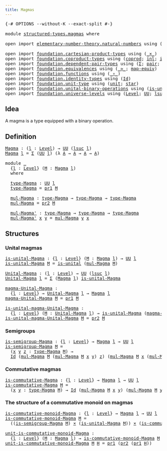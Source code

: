 ```yaml
---
title: Magmas
---
```


<pre class="Agda"><a id="32" class="Symbol">{-#</a> <a id="36" class="Keyword">OPTIONS</a> <a id="44" class="Pragma">--without-K</a> <a id="56" class="Pragma">--exact-split</a> <a id="70" class="Symbol">#-}</a>

<a id="75" class="Keyword">module</a> <a id="82" href="structured-types.magmas.html" class="Module">structured-types.magmas</a> <a id="106" class="Keyword">where</a>

<a id="113" class="Keyword">open</a> <a id="118" class="Keyword">import</a> <a id="125" href="elementary-number-theory.natural-numbers.html" class="Module">elementary-number-theory.natural-numbers</a> <a id="166" class="Keyword">using</a> <a id="172" class="Symbol">(</a><a id="173" href="elementary-number-theory.natural-numbers.html#1444" class="Datatype">ℕ</a><a id="174" class="Symbol">;</a> <a id="176" href="elementary-number-theory.natural-numbers.html#1465" class="InductiveConstructor">zero-ℕ</a><a id="182" class="Symbol">;</a> <a id="184" href="elementary-number-theory.natural-numbers.html#1478" class="InductiveConstructor">succ-ℕ</a><a id="190" class="Symbol">)</a>

<a id="193" class="Keyword">open</a> <a id="198" class="Keyword">import</a> <a id="205" href="foundation.cartesian-product-types.html" class="Module">foundation.cartesian-product-types</a> <a id="240" class="Keyword">using</a> <a id="246" class="Symbol">(</a><a id="247" href="foundation-core.cartesian-product-types.html#577" class="Function Operator">_×_</a><a id="250" class="Symbol">)</a>
<a id="252" class="Keyword">open</a> <a id="257" class="Keyword">import</a> <a id="264" href="foundation.coproduct-types.html" class="Module">foundation.coproduct-types</a> <a id="291" class="Keyword">using</a> <a id="297" class="Symbol">(</a><a id="298" href="foundation.coproduct-types.html#1168" class="Datatype">coprod</a><a id="304" class="Symbol">;</a> <a id="306" href="foundation.coproduct-types.html#1239" class="InductiveConstructor">inl</a><a id="309" class="Symbol">;</a> <a id="311" href="foundation.coproduct-types.html#1262" class="InductiveConstructor">inr</a><a id="314" class="Symbol">)</a>
<a id="316" class="Keyword">open</a> <a id="321" class="Keyword">import</a> <a id="328" href="foundation.dependent-pair-types.html" class="Module">foundation.dependent-pair-types</a> <a id="360" class="Keyword">using</a> <a id="366" class="Symbol">(</a><a id="367" href="foundation-core.dependent-pair-types.html#502" class="Record">Σ</a><a id="368" class="Symbol">;</a> <a id="370" href="foundation-core.dependent-pair-types.html#575" class="InductiveConstructor">pair</a><a id="374" class="Symbol">;</a> <a id="376" href="foundation-core.dependent-pair-types.html#592" class="Field">pr1</a><a id="379" class="Symbol">;</a> <a id="381" href="foundation-core.dependent-pair-types.html#604" class="Field">pr2</a><a id="384" class="Symbol">)</a>
<a id="386" class="Keyword">open</a> <a id="391" class="Keyword">import</a> <a id="398" href="foundation.equivalences.html" class="Module">foundation.equivalences</a> <a id="422" class="Keyword">using</a> <a id="428" class="Symbol">(</a><a id="429" href="foundation-core.equivalences.html#1608" class="Function Operator">_≃_</a><a id="432" class="Symbol">;</a> <a id="434" href="foundation-core.equivalences.html#1808" class="Function">map-equiv</a><a id="443" class="Symbol">)</a>
<a id="445" class="Keyword">open</a> <a id="450" class="Keyword">import</a> <a id="457" href="foundation.functions.html" class="Module">foundation.functions</a> <a id="478" class="Keyword">using</a> <a id="484" class="Symbol">(</a><a id="485" href="foundation-core.functions.html#407" class="Function Operator">_∘_</a><a id="488" class="Symbol">)</a>
<a id="490" class="Keyword">open</a> <a id="495" class="Keyword">import</a> <a id="502" href="foundation.identity-types.html" class="Module">foundation.identity-types</a> <a id="528" class="Keyword">using</a> <a id="534" class="Symbol">(</a><a id="535" href="foundation-core.identity-types.html#1754" class="Datatype">Id</a><a id="537" class="Symbol">)</a>
<a id="539" class="Keyword">open</a> <a id="544" class="Keyword">import</a> <a id="551" href="foundation.unit-type.html" class="Module">foundation.unit-type</a> <a id="572" class="Keyword">using</a> <a id="578" class="Symbol">(</a><a id="579" href="foundation.unit-type.html#1075" class="Datatype">unit</a><a id="583" class="Symbol">;</a> <a id="585" href="foundation.unit-type.html#1099" class="InductiveConstructor">star</a><a id="589" class="Symbol">)</a>
<a id="591" class="Keyword">open</a> <a id="596" class="Keyword">import</a> <a id="603" href="foundation.unital-binary-operations.html" class="Module">foundation.unital-binary-operations</a> <a id="639" class="Keyword">using</a> <a id="645" class="Symbol">(</a><a id="646" href="foundation.unital-binary-operations.html#1333" class="Function">is-unital</a><a id="655" class="Symbol">)</a>
<a id="657" class="Keyword">open</a> <a id="662" class="Keyword">import</a> <a id="669" href="foundation.universe-levels.html" class="Module">foundation.universe-levels</a> <a id="696" class="Keyword">using</a> <a id="702" class="Symbol">(</a><a id="703" href="Agda.Primitive.html#597" class="Postulate">Level</a><a id="708" class="Symbol">;</a> <a id="710" href="foundation-core.universe-levels.html#222" class="Primitive">UU</a><a id="712" class="Symbol">;</a> <a id="714" href="Agda.Primitive.html#780" class="Primitive">lsuc</a><a id="718" class="Symbol">)</a>
</pre>
## Idea

A magma is a type equipped with a binary operation.

## Definition

<pre class="Agda"><a id="Magma"></a><a id="810" href="structured-types.magmas.html#810" class="Function">Magma</a> <a id="816" class="Symbol">:</a> <a id="818" class="Symbol">(</a><a id="819" href="structured-types.magmas.html#819" class="Bound">l</a> <a id="821" class="Symbol">:</a> <a id="823" href="Agda.Primitive.html#597" class="Postulate">Level</a><a id="828" class="Symbol">)</a> <a id="830" class="Symbol">→</a> <a id="832" href="foundation-core.universe-levels.html#222" class="Primitive">UU</a> <a id="835" class="Symbol">(</a><a id="836" href="Agda.Primitive.html#780" class="Primitive">lsuc</a> <a id="841" href="structured-types.magmas.html#819" class="Bound">l</a><a id="842" class="Symbol">)</a>
<a id="844" href="structured-types.magmas.html#810" class="Function">Magma</a> <a id="850" href="structured-types.magmas.html#850" class="Bound">l</a> <a id="852" class="Symbol">=</a> <a id="854" href="foundation-core.dependent-pair-types.html#502" class="Record">Σ</a> <a id="856" class="Symbol">(</a><a id="857" href="foundation-core.universe-levels.html#222" class="Primitive">UU</a> <a id="860" href="structured-types.magmas.html#850" class="Bound">l</a><a id="861" class="Symbol">)</a> <a id="863" class="Symbol">(λ</a> <a id="866" href="structured-types.magmas.html#866" class="Bound">A</a> <a id="868" class="Symbol">→</a> <a id="870" href="structured-types.magmas.html#866" class="Bound">A</a> <a id="872" class="Symbol">→</a> <a id="874" href="structured-types.magmas.html#866" class="Bound">A</a> <a id="876" class="Symbol">→</a> <a id="878" href="structured-types.magmas.html#866" class="Bound">A</a><a id="879" class="Symbol">)</a>

<a id="882" class="Keyword">module</a> <a id="889" href="structured-types.magmas.html#889" class="Module">_</a>
  <a id="893" class="Symbol">{</a><a id="894" href="structured-types.magmas.html#894" class="Bound">l</a> <a id="896" class="Symbol">:</a> <a id="898" href="Agda.Primitive.html#597" class="Postulate">Level</a><a id="903" class="Symbol">}</a> <a id="905" class="Symbol">(</a><a id="906" href="structured-types.magmas.html#906" class="Bound">M</a> <a id="908" class="Symbol">:</a> <a id="910" href="structured-types.magmas.html#810" class="Function">Magma</a> <a id="916" href="structured-types.magmas.html#894" class="Bound">l</a><a id="917" class="Symbol">)</a>
  <a id="921" class="Keyword">where</a>
  
  <a id="932" href="structured-types.magmas.html#932" class="Function">type-Magma</a> <a id="943" class="Symbol">:</a> <a id="945" href="foundation-core.universe-levels.html#222" class="Primitive">UU</a> <a id="948" href="structured-types.magmas.html#894" class="Bound">l</a>
  <a id="952" href="structured-types.magmas.html#932" class="Function">type-Magma</a> <a id="963" class="Symbol">=</a> <a id="965" href="foundation-core.dependent-pair-types.html#592" class="Field">pr1</a> <a id="969" href="structured-types.magmas.html#906" class="Bound">M</a>
  
  <a id="976" href="structured-types.magmas.html#976" class="Function">mul-Magma</a> <a id="986" class="Symbol">:</a> <a id="988" href="structured-types.magmas.html#932" class="Function">type-Magma</a> <a id="999" class="Symbol">→</a> <a id="1001" href="structured-types.magmas.html#932" class="Function">type-Magma</a> <a id="1012" class="Symbol">→</a> <a id="1014" href="structured-types.magmas.html#932" class="Function">type-Magma</a>
  <a id="1027" href="structured-types.magmas.html#976" class="Function">mul-Magma</a> <a id="1037" class="Symbol">=</a> <a id="1039" href="foundation-core.dependent-pair-types.html#604" class="Field">pr2</a> <a id="1043" href="structured-types.magmas.html#906" class="Bound">M</a>
  
  <a id="1050" href="structured-types.magmas.html#1050" class="Function">mul-Magma&#39;</a> <a id="1061" class="Symbol">:</a> <a id="1063" href="structured-types.magmas.html#932" class="Function">type-Magma</a> <a id="1074" class="Symbol">→</a> <a id="1076" href="structured-types.magmas.html#932" class="Function">type-Magma</a> <a id="1087" class="Symbol">→</a> <a id="1089" href="structured-types.magmas.html#932" class="Function">type-Magma</a>
  <a id="1102" href="structured-types.magmas.html#1050" class="Function">mul-Magma&#39;</a> <a id="1113" href="structured-types.magmas.html#1113" class="Bound">x</a> <a id="1115" href="structured-types.magmas.html#1115" class="Bound">y</a> <a id="1117" class="Symbol">=</a> <a id="1119" href="structured-types.magmas.html#976" class="Function">mul-Magma</a> <a id="1129" href="structured-types.magmas.html#1115" class="Bound">y</a> <a id="1131" href="structured-types.magmas.html#1113" class="Bound">x</a>
</pre>
## Structures

### Unital magmas

<pre class="Agda"><a id="is-unital-Magma"></a><a id="1180" href="structured-types.magmas.html#1180" class="Function">is-unital-Magma</a> <a id="1196" class="Symbol">:</a> <a id="1198" class="Symbol">{</a><a id="1199" href="structured-types.magmas.html#1199" class="Bound">l</a> <a id="1201" class="Symbol">:</a> <a id="1203" href="Agda.Primitive.html#597" class="Postulate">Level</a><a id="1208" class="Symbol">}</a> <a id="1210" class="Symbol">(</a><a id="1211" href="structured-types.magmas.html#1211" class="Bound">M</a> <a id="1213" class="Symbol">:</a> <a id="1215" href="structured-types.magmas.html#810" class="Function">Magma</a> <a id="1221" href="structured-types.magmas.html#1199" class="Bound">l</a><a id="1222" class="Symbol">)</a> <a id="1224" class="Symbol">→</a> <a id="1226" href="foundation-core.universe-levels.html#222" class="Primitive">UU</a> <a id="1229" href="structured-types.magmas.html#1199" class="Bound">l</a>
<a id="1231" href="structured-types.magmas.html#1180" class="Function">is-unital-Magma</a> <a id="1247" href="structured-types.magmas.html#1247" class="Bound">M</a> <a id="1249" class="Symbol">=</a> <a id="1251" href="foundation.unital-binary-operations.html#1333" class="Function">is-unital</a> <a id="1261" class="Symbol">(</a><a id="1262" href="structured-types.magmas.html#976" class="Function">mul-Magma</a> <a id="1272" href="structured-types.magmas.html#1247" class="Bound">M</a><a id="1273" class="Symbol">)</a>

<a id="Unital-Magma"></a><a id="1276" href="structured-types.magmas.html#1276" class="Function">Unital-Magma</a> <a id="1289" class="Symbol">:</a> <a id="1291" class="Symbol">(</a><a id="1292" href="structured-types.magmas.html#1292" class="Bound">l</a> <a id="1294" class="Symbol">:</a> <a id="1296" href="Agda.Primitive.html#597" class="Postulate">Level</a><a id="1301" class="Symbol">)</a> <a id="1303" class="Symbol">→</a> <a id="1305" href="foundation-core.universe-levels.html#222" class="Primitive">UU</a> <a id="1308" class="Symbol">(</a><a id="1309" href="Agda.Primitive.html#780" class="Primitive">lsuc</a> <a id="1314" href="structured-types.magmas.html#1292" class="Bound">l</a><a id="1315" class="Symbol">)</a>
<a id="1317" href="structured-types.magmas.html#1276" class="Function">Unital-Magma</a> <a id="1330" href="structured-types.magmas.html#1330" class="Bound">l</a> <a id="1332" class="Symbol">=</a> <a id="1334" href="foundation-core.dependent-pair-types.html#502" class="Record">Σ</a> <a id="1336" class="Symbol">(</a><a id="1337" href="structured-types.magmas.html#810" class="Function">Magma</a> <a id="1343" href="structured-types.magmas.html#1330" class="Bound">l</a><a id="1344" class="Symbol">)</a> <a id="1346" href="structured-types.magmas.html#1180" class="Function">is-unital-Magma</a>

<a id="magma-Unital-Magma"></a><a id="1363" href="structured-types.magmas.html#1363" class="Function">magma-Unital-Magma</a> <a id="1382" class="Symbol">:</a>
  <a id="1386" class="Symbol">{</a><a id="1387" href="structured-types.magmas.html#1387" class="Bound">l</a> <a id="1389" class="Symbol">:</a> <a id="1391" href="Agda.Primitive.html#597" class="Postulate">Level</a><a id="1396" class="Symbol">}</a> <a id="1398" class="Symbol">→</a> <a id="1400" href="structured-types.magmas.html#1276" class="Function">Unital-Magma</a> <a id="1413" href="structured-types.magmas.html#1387" class="Bound">l</a> <a id="1415" class="Symbol">→</a> <a id="1417" href="structured-types.magmas.html#810" class="Function">Magma</a> <a id="1423" href="structured-types.magmas.html#1387" class="Bound">l</a>
<a id="1425" href="structured-types.magmas.html#1363" class="Function">magma-Unital-Magma</a> <a id="1444" href="structured-types.magmas.html#1444" class="Bound">M</a> <a id="1446" class="Symbol">=</a> <a id="1448" href="foundation-core.dependent-pair-types.html#592" class="Field">pr1</a> <a id="1452" href="structured-types.magmas.html#1444" class="Bound">M</a>
  
<a id="is-unital-magma-Unital-Magma"></a><a id="1457" href="structured-types.magmas.html#1457" class="Function">is-unital-magma-Unital-Magma</a> <a id="1486" class="Symbol">:</a>
  <a id="1490" class="Symbol">{</a><a id="1491" href="structured-types.magmas.html#1491" class="Bound">l</a> <a id="1493" class="Symbol">:</a> <a id="1495" href="Agda.Primitive.html#597" class="Postulate">Level</a><a id="1500" class="Symbol">}</a> <a id="1502" class="Symbol">(</a><a id="1503" href="structured-types.magmas.html#1503" class="Bound">M</a> <a id="1505" class="Symbol">:</a> <a id="1507" href="structured-types.magmas.html#1276" class="Function">Unital-Magma</a> <a id="1520" href="structured-types.magmas.html#1491" class="Bound">l</a><a id="1521" class="Symbol">)</a> <a id="1523" class="Symbol">→</a> <a id="1525" href="structured-types.magmas.html#1180" class="Function">is-unital-Magma</a> <a id="1541" class="Symbol">(</a><a id="1542" href="structured-types.magmas.html#1363" class="Function">magma-Unital-Magma</a> <a id="1561" href="structured-types.magmas.html#1503" class="Bound">M</a><a id="1562" class="Symbol">)</a>
<a id="1564" href="structured-types.magmas.html#1457" class="Function">is-unital-magma-Unital-Magma</a> <a id="1593" href="structured-types.magmas.html#1593" class="Bound">M</a> <a id="1595" class="Symbol">=</a> <a id="1597" href="foundation-core.dependent-pair-types.html#604" class="Field">pr2</a> <a id="1601" href="structured-types.magmas.html#1593" class="Bound">M</a>
</pre>
### Semigroups

<pre class="Agda"><a id="is-semigroup-Magma"></a><a id="1632" href="structured-types.magmas.html#1632" class="Function">is-semigroup-Magma</a> <a id="1651" class="Symbol">:</a> <a id="1653" class="Symbol">{</a><a id="1654" href="structured-types.magmas.html#1654" class="Bound">l</a> <a id="1656" class="Symbol">:</a> <a id="1658" href="Agda.Primitive.html#597" class="Postulate">Level</a><a id="1663" class="Symbol">}</a> <a id="1665" class="Symbol">→</a> <a id="1667" href="structured-types.magmas.html#810" class="Function">Magma</a> <a id="1673" href="structured-types.magmas.html#1654" class="Bound">l</a> <a id="1675" class="Symbol">→</a> <a id="1677" href="foundation-core.universe-levels.html#222" class="Primitive">UU</a> <a id="1680" href="structured-types.magmas.html#1654" class="Bound">l</a>
<a id="1682" href="structured-types.magmas.html#1632" class="Function">is-semigroup-Magma</a> <a id="1701" href="structured-types.magmas.html#1701" class="Bound">M</a> <a id="1703" class="Symbol">=</a>
  <a id="1707" class="Symbol">(</a><a id="1708" href="structured-types.magmas.html#1708" class="Bound">x</a> <a id="1710" href="structured-types.magmas.html#1710" class="Bound">y</a> <a id="1712" href="structured-types.magmas.html#1712" class="Bound">z</a> <a id="1714" class="Symbol">:</a> <a id="1716" href="structured-types.magmas.html#932" class="Function">type-Magma</a> <a id="1727" href="structured-types.magmas.html#1701" class="Bound">M</a><a id="1728" class="Symbol">)</a> <a id="1730" class="Symbol">→</a>
  <a id="1734" href="foundation-core.identity-types.html#1754" class="Datatype">Id</a> <a id="1737" class="Symbol">(</a><a id="1738" href="structured-types.magmas.html#976" class="Function">mul-Magma</a> <a id="1748" href="structured-types.magmas.html#1701" class="Bound">M</a> <a id="1750" class="Symbol">(</a><a id="1751" href="structured-types.magmas.html#976" class="Function">mul-Magma</a> <a id="1761" href="structured-types.magmas.html#1701" class="Bound">M</a> <a id="1763" href="structured-types.magmas.html#1708" class="Bound">x</a> <a id="1765" href="structured-types.magmas.html#1710" class="Bound">y</a><a id="1766" class="Symbol">)</a> <a id="1768" href="structured-types.magmas.html#1712" class="Bound">z</a><a id="1769" class="Symbol">)</a> <a id="1771" class="Symbol">(</a><a id="1772" href="structured-types.magmas.html#976" class="Function">mul-Magma</a> <a id="1782" href="structured-types.magmas.html#1701" class="Bound">M</a> <a id="1784" href="structured-types.magmas.html#1708" class="Bound">x</a> <a id="1786" class="Symbol">(</a><a id="1787" href="structured-types.magmas.html#976" class="Function">mul-Magma</a> <a id="1797" href="structured-types.magmas.html#1701" class="Bound">M</a> <a id="1799" href="structured-types.magmas.html#1710" class="Bound">y</a> <a id="1801" href="structured-types.magmas.html#1712" class="Bound">z</a><a id="1802" class="Symbol">))</a>
</pre>
### Commutative magmas

<pre class="Agda"><a id="is-commutative-Magma"></a><a id="1842" href="structured-types.magmas.html#1842" class="Function">is-commutative-Magma</a> <a id="1863" class="Symbol">:</a> <a id="1865" class="Symbol">{</a><a id="1866" href="structured-types.magmas.html#1866" class="Bound">l</a> <a id="1868" class="Symbol">:</a> <a id="1870" href="Agda.Primitive.html#597" class="Postulate">Level</a><a id="1875" class="Symbol">}</a> <a id="1877" class="Symbol">→</a> <a id="1879" href="structured-types.magmas.html#810" class="Function">Magma</a> <a id="1885" href="structured-types.magmas.html#1866" class="Bound">l</a> <a id="1887" class="Symbol">→</a> <a id="1889" href="foundation-core.universe-levels.html#222" class="Primitive">UU</a> <a id="1892" href="structured-types.magmas.html#1866" class="Bound">l</a>
<a id="1894" href="structured-types.magmas.html#1842" class="Function">is-commutative-Magma</a> <a id="1915" href="structured-types.magmas.html#1915" class="Bound">M</a> <a id="1917" class="Symbol">=</a>
  <a id="1921" class="Symbol">(</a><a id="1922" href="structured-types.magmas.html#1922" class="Bound">x</a> <a id="1924" href="structured-types.magmas.html#1924" class="Bound">y</a> <a id="1926" class="Symbol">:</a> <a id="1928" href="structured-types.magmas.html#932" class="Function">type-Magma</a> <a id="1939" href="structured-types.magmas.html#1915" class="Bound">M</a><a id="1940" class="Symbol">)</a> <a id="1942" class="Symbol">→</a> <a id="1944" href="foundation-core.identity-types.html#1754" class="Datatype">Id</a> <a id="1947" class="Symbol">(</a><a id="1948" href="structured-types.magmas.html#976" class="Function">mul-Magma</a> <a id="1958" href="structured-types.magmas.html#1915" class="Bound">M</a> <a id="1960" href="structured-types.magmas.html#1922" class="Bound">x</a> <a id="1962" href="structured-types.magmas.html#1924" class="Bound">y</a><a id="1963" class="Symbol">)</a> <a id="1965" class="Symbol">(</a><a id="1966" href="structured-types.magmas.html#976" class="Function">mul-Magma</a> <a id="1976" href="structured-types.magmas.html#1915" class="Bound">M</a> <a id="1978" href="structured-types.magmas.html#1924" class="Bound">y</a> <a id="1980" href="structured-types.magmas.html#1922" class="Bound">x</a><a id="1981" class="Symbol">)</a>
</pre>
### The structure of a commutative monoid on magmas

<pre class="Agda"><a id="is-commutative-monoid-Magma"></a><a id="2049" href="structured-types.magmas.html#2049" class="Function">is-commutative-monoid-Magma</a> <a id="2077" class="Symbol">:</a> <a id="2079" class="Symbol">{</a><a id="2080" href="structured-types.magmas.html#2080" class="Bound">l</a> <a id="2082" class="Symbol">:</a> <a id="2084" href="Agda.Primitive.html#597" class="Postulate">Level</a><a id="2089" class="Symbol">}</a> <a id="2091" class="Symbol">→</a> <a id="2093" href="structured-types.magmas.html#810" class="Function">Magma</a> <a id="2099" href="structured-types.magmas.html#2080" class="Bound">l</a> <a id="2101" class="Symbol">→</a> <a id="2103" href="foundation-core.universe-levels.html#222" class="Primitive">UU</a> <a id="2106" href="structured-types.magmas.html#2080" class="Bound">l</a>
<a id="2108" href="structured-types.magmas.html#2049" class="Function">is-commutative-monoid-Magma</a> <a id="2136" href="structured-types.magmas.html#2136" class="Bound">M</a> <a id="2138" class="Symbol">=</a>
  <a id="2142" class="Symbol">((</a><a id="2144" href="structured-types.magmas.html#1632" class="Function">is-semigroup-Magma</a> <a id="2163" href="structured-types.magmas.html#2136" class="Bound">M</a><a id="2164" class="Symbol">)</a> <a id="2166" href="foundation-core.cartesian-product-types.html#577" class="Function Operator">×</a> <a id="2168" class="Symbol">(</a><a id="2169" href="structured-types.magmas.html#1180" class="Function">is-unital-Magma</a> <a id="2185" href="structured-types.magmas.html#2136" class="Bound">M</a><a id="2186" class="Symbol">))</a> <a id="2189" href="foundation-core.cartesian-product-types.html#577" class="Function Operator">×</a> <a id="2191" class="Symbol">(</a><a id="2192" href="structured-types.magmas.html#1842" class="Function">is-commutative-Magma</a> <a id="2213" href="structured-types.magmas.html#2136" class="Bound">M</a><a id="2214" class="Symbol">)</a>

<a id="unit-is-commutative-monoid-Magma"></a><a id="2217" href="structured-types.magmas.html#2217" class="Function">unit-is-commutative-monoid-Magma</a> <a id="2250" class="Symbol">:</a>
  <a id="2254" class="Symbol">{</a><a id="2255" href="structured-types.magmas.html#2255" class="Bound">l</a> <a id="2257" class="Symbol">:</a> <a id="2259" href="Agda.Primitive.html#597" class="Postulate">Level</a><a id="2264" class="Symbol">}</a> <a id="2266" class="Symbol">(</a><a id="2267" href="structured-types.magmas.html#2267" class="Bound">M</a> <a id="2269" class="Symbol">:</a> <a id="2271" href="structured-types.magmas.html#810" class="Function">Magma</a> <a id="2277" href="structured-types.magmas.html#2255" class="Bound">l</a><a id="2278" class="Symbol">)</a> <a id="2280" class="Symbol">→</a> <a id="2282" href="structured-types.magmas.html#2049" class="Function">is-commutative-monoid-Magma</a> <a id="2310" href="structured-types.magmas.html#2267" class="Bound">M</a> <a id="2312" class="Symbol">→</a> <a id="2314" href="structured-types.magmas.html#932" class="Function">type-Magma</a> <a id="2325" href="structured-types.magmas.html#2267" class="Bound">M</a>
<a id="2327" href="structured-types.magmas.html#2217" class="Function">unit-is-commutative-monoid-Magma</a> <a id="2360" href="structured-types.magmas.html#2360" class="Bound">M</a> <a id="2362" href="structured-types.magmas.html#2362" class="Bound">H</a> <a id="2364" class="Symbol">=</a> <a id="2366" href="foundation-core.dependent-pair-types.html#592" class="Field">pr1</a> <a id="2370" class="Symbol">(</a><a id="2371" href="foundation-core.dependent-pair-types.html#604" class="Field">pr2</a> <a id="2375" class="Symbol">(</a><a id="2376" href="foundation-core.dependent-pair-types.html#592" class="Field">pr1</a> <a id="2380" href="structured-types.magmas.html#2362" class="Bound">H</a><a id="2381" class="Symbol">))</a>
</pre>